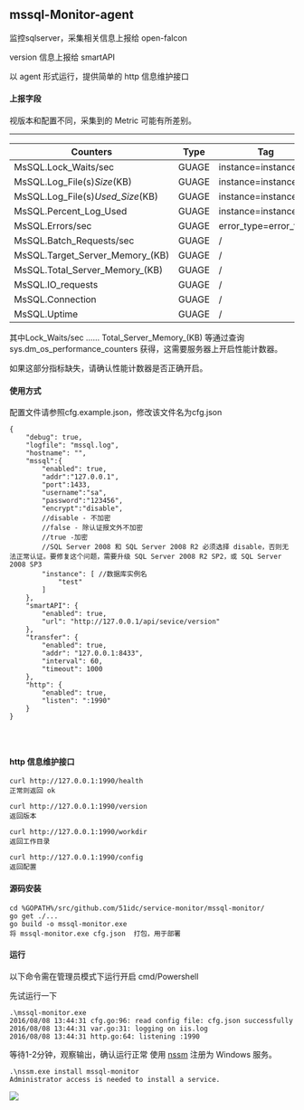 ## mssql-Monitor-agent

监控sqlserver，采集相关信息上报给 open-falcon

version 信息上报给 smartAPI

以 agent 形式运行，提供简单的 http 信息维护接口

#### 上报字段
视版本和配置不同，采集到的 Metric 可能有所差别。

--------------------------------
| Counters | Type |Tag| Notes|
|-----|------|------|------|
|MsSQL.Lock_Waits/sec     |GUAGE|instance=instance|Lock_Waits/sec|
|MsSQL.Log_File(s)_Size_(KB)     |GUAGE|instance=instance|Log_File(s)_Size_(KB)|
|MsSQL.Log_File(s)_Used_Size_(KB)     |GUAGE|instance=instance|Log_File(s)_Used_Size_(KB)|
|MsSQL.Percent_Log_Used     |GUAGE|instance=instance|Log_File(s)_Used_Size_(KB)|
|MsSQL.Errors/sec     |GUAGE|error_type=error_type|Log_File(s)_Used_Size_(KB)|
|MsSQL.Batch_Requests/sec     |GUAGE|/|Batch_Requests/sec|
|MsSQL.Target_Server_Memory_(KB)     |GUAGE|/|Target_Server_Memory_(KB)|
|MsSQL.Total_Server_Memory_(KB)     |GUAGE|/|Total_Server_Memory_(KB)|
|MsSQL.IO_requests     |GUAGE|/|IO_requests|
|MsSQL.Connection     |GUAGE|/|Connections|
|MsSQL.Uptime    |GUAGE|/|Service Uptime|

其中Lock_Waits/sec …… Total_Server_Memory_(KB) 等通过查询sys.dm_os_performance_counters 获得，这需要服务器上开启性能计数器。

如果这部分指标缺失，请确认性能计数器是否正确开启。

#### 使用方式


配置文件请参照cfg.example.json，修改该文件名为cfg.json

```
{
	"debug": true,
	"logfile": "mssql.log",
	"hostname": "",
	"mssql":{
		"enabled": true,
		"addr":"127.0.0.1",
		"port":1433,
		"username":"sa",
		"password":"123456",
		"encrypt":"disable",
		//disable - 不加密
		//false - 除认证报文外不加密
		//true -加密
		//SQL Server 2008 和 SQL Server 2008 R2 必须选择 disable，否则无法正常认证。要修复这个问题，需要升级 SQL Server 2008 R2 SP2，或 SQL Server 2008 SP3
		"instance": [ //数据库实例名
	        "test"
	    ]
 	}, 
	"smartAPI": {
		"enabled": true,
		"url": "http://127.0.0.1/api/sevice/version"
	},
    "transfer": {
        "enabled": true,
        "addr": "127.0.0.1:8433",
        "interval": 60,
        "timeout": 1000
    },
    "http": {
        "enabled": true,
        "listen": ":1990"
    }
}




```

#### http 信息维护接口

```
curl http://127.0.0.1:1990/health
正常则返回 ok

curl http://127.0.0.1:1990/version
返回版本

curl http://127.0.0.1:1990/workdir
返回工作目录
 
curl http://127.0.0.1:1990/config
返回配置
```

#### 源码安装

```
cd %GOPATH%/src/github.com/51idc/service-monitor/mssql-monitor/
go get ./...
go build -o mssql-monitor.exe
将 mssql-monitor.exe cfg.json  打包，用于部署

```

#### 运行
以下命令需在管理员模式下运行开启 cmd/Powershell

先试运行一下
```
.\mssql-monitor.exe
2016/08/08 13:44:31 cfg.go:96: read config file: cfg.json successfully
2016/08/08 13:44:31 var.go:31: logging on iis.log
2016/08/08 13:44:31 http.go:64: listening :1990
```
等待1-2分钟，观察输出，确认运行正常
使用 [nssm](https://nssm.cc/) 注册为 Windows 服务。

```
.\nssm.exe install mssql-monitor
Administrator access is needed to install a service.
```
![](http://i.imgur.com/9hmkeOf.png)

